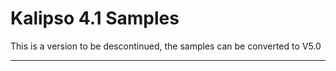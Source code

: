 # Kalipso 4.1 Samples
This is a version to be descontinued, the samples can be converted to V5.0


**************************************************************************

